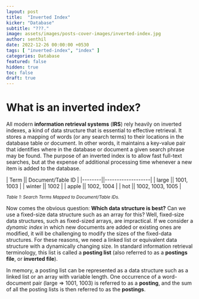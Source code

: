 ```yaml
---
layout: post
title:  "Inverted Index"
kicker: "Database"
subtitle: "???."
image: assets/images/posts-cover-images/inverted-index.jpg
author: senthil
date: 2022-12-26 00:00:00 +0530
tags: [ "inverted-index", "index" ]
categories: Database
featured: false
hidden: true
toc: false
draft: true
---
```


# What is an inverted index?

All modern **information retrieval systems** (**IRS**) rely heavily on inverted indexes, a kind of data structure that is essential to effective retrieval. It stores a mapping of words (or any search terms) to their locations in the database table or document. In other words, it maintains a key-value pair that identifies where in the database or document a given search phrase may be found. The purpose of an inverted index is to allow fast full-text searches, but at the expense of additional processing time whenever a new item is added to the database.

| Term   || Document/Table ID |
|--------||-------------------|
| large  || 1001, 1003        |
| winter || 1002              |
| apple  || 1002, 1004        |
| hot    || 1002, 1003, 1005  |

<sup>*Table 1: Search Terms Mapped to Document/Table IDs.*</sup>


Now comes the obvious question: **Which data structure is best?** Can we use a fixed-size data structure such as an array for this? Well, fixed-size data structures, such as fixed-sized arrays, are impractical.  If we consider a *dynamic index* in which new documents are added or existing ones are modified, it will be challenging to modify the sizes of the fixed-data structures. For these reasons, we need a linked list or equivalent data structure with a dynamically changing size. In standard information retrieval terminology, this list is called a **posting list** (also referred to as a **postings file**, or **inverted file**). 

In memory, a posting list can be represented as a data structure such as a linked list or an array with variable length. One occurrence of a word-document pair (large => 1001, 1003) is referred to as a **posting**, and the sum of all the posting lists is then referred to as the **postings**.
